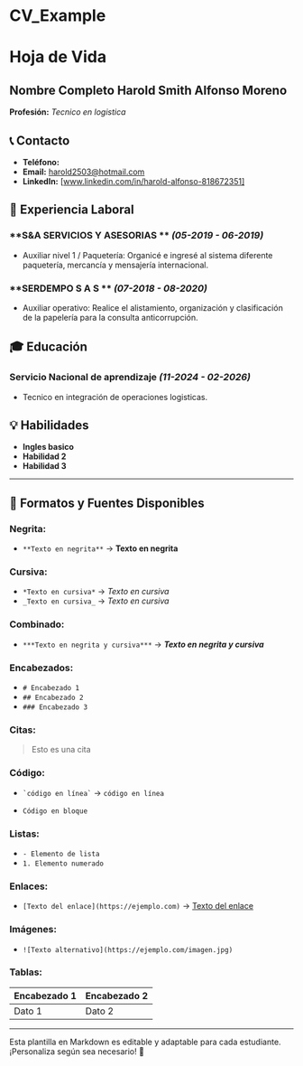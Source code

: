 # CV_Example
# Hoja de Vida

## Nombre Completo  Harold Smith Alfonso Moreno
**Profesión:** _Tecnico en logistica_

## 📞 Contacto
- **Teléfono:**
- **Email:** [harold2503@hotmail.com](alfonsoharold74@gmail.com)
- **LinkedIn:** [www.linkedin.com/in/harold-alfonso-818672351]

## 🏢 Experiencia Laboral
### **S&A SERVICIOS Y ASESORIAS ** _(05-2019 - 06-2019)_
- Auxiliar nivel 1 / Paquetería: Organicé e ingresé al sistema diferente paquetería, mercancía y mensajería internacional.

### **SERDEMPO S A S ** _(07-2018 - 08-2020)_
- Auxiliar operativo: Realice el alistamiento, organización y clasificación de la papelería para la consulta anticorrupción.

## 🎓 Educación
### **Servicio Nacional de aprendizaje** _(11-2024 - 02-2026)_
- Tecnico en integración de operaciones logisticas.

## 💡 Habilidades
- **Ingles basico**
- **Habilidad 2**
- **Habilidad 3**

---

## 🎨 Formatos y Fuentes Disponibles

### **Negrita:**
- `**Texto en negrita**` → **Texto en negrita**

### **Cursiva:**
- `*Texto en cursiva*` → *Texto en cursiva*
- `_Texto en cursiva_` → _Texto en cursiva_

### **Combinado:**
- `***Texto en negrita y cursiva***` → ***Texto en negrita y cursiva***

### **Encabezados:**
- `# Encabezado 1`
- `## Encabezado 2`
- `### Encabezado 3`

### **Citas:**
> Esto es una cita

### **Código:**
- `` `código en línea` `` → `código en línea`
- ```
  Código en bloque
  ```

### **Listas:**
- `- Elemento de lista`
- `1. Elemento numerado`

### **Enlaces:**
- `[Texto del enlace](https://ejemplo.com)` → [Texto del enlace](https://ejemplo.com)

### **Imágenes:**
- `![Texto alternativo](https://ejemplo.com/imagen.jpg)`

### **Tablas:**
| Encabezado 1 | Encabezado 2 |
|-------------|-------------|
| Dato 1     | Dato 2      |

---

Esta plantilla en Markdown es editable y adaptable para cada estudiante. ¡Personaliza según sea necesario! 🎯

